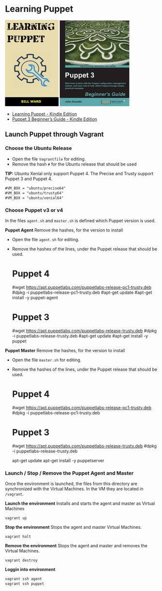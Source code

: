 # Learning Puppet


<img  src="https://github.com/verhagen/puppet-beginner-guide/raw/master/images/book-learning-puppet.png" />
<img  src="https://github.com/verhagen/puppet-beginner-guide/raw/master/images/book-puppet-3-beginners-guide.png" />

- [Learning Puppet - Kindle Edition](https://www.amazon.com/Learning-Puppet-Bill-Ward-ebook/dp/B01F4T7LBM)
- [Puppet 3 Beginner’s Guide - Kindle Edition](https://www.amazon.com/Puppet-Beginners-Guide-John-Arundel-ebook/dp/B00BN4P87C)


## Launch Puppet through Vagrant


### Choose the Ubuntu Release

- Open the file `Vagrantfile` for editing.
- Remove the hash `#` for the Ubuntu release that should be used 

**TIP:** Ubuntu Xenial only support Puppet 4. The Precise and Trusty support Puppet 3 and Puppet 4.

	#VM_BOX = "ubuntu/precise64"
	#VM_BOX = "ubuntu/trusty64"
	#VM_BOX = "ubuntu/xenial64"


### Choose Puppet v3 or v4

In the files `agent.sh` and `master.sh` is defined which Puppet version is used. 

**Puppet Agent** Remove the hashes, for the version to install 

- Open the file `agent.sh` for editing.
- Remove the hashes of the lines, under the Puppet release that should be used.  


	# Puppet 4
	#wget https://apt.puppetlabs.com/puppetlabs-release-pc1-trusty.deb
	#dpkg -i puppetlabs-release-pc1-trusty.deb
	#apt-get update
	#apt-get install -y puppet-agent
	
	# Puppet 3
	#wget https://apt.puppetlabs.com/puppetlabs-release-trusty.deb
	#dpkg -i puppetlabs-release-trusty.deb
	#apt-get update
	#apt-get install -y puppet


**Puppet Master** Remove the hashes, for the version to install 

- Open the file `master.sh` for editing.
- Remove the hashes of the lines, under the Puppet release that should be used.  


	# Puppet 4
	#wget https://apt.puppetlabs.com/puppetlabs-release-pc1-trusty.deb
	#dpkg -i puppetlabs-release-pc1-trusty.deb
	
	# Puppet 3
	#wget https://apt.puppetlabs.com/puppetlabs-release-trusty.deb
	#dpkg -i puppetlabs-release-trusty.deb
	
	apt-get update
	apt-get install -y puppetserver


### Launch / Stop / Remove the Puppet Agent and Master

Once the environment is launched, the files from this directory are synchronized with the
Virtual Machines. In the VM they are located in `/vagrant`. 


**Launch the environment** Installs and starts the agent and master as Virtual Machines

	vagrant up

**Stop the environment** Stops the agent and master Virtual Machines. 

	vagrant halt

**Remove the environment** Stops the agent and master and removes the Virtual Machines.

	vagrant destroy

**Loggin into environment**

	vagrant ssh agent
	vagrant ssh puppet

